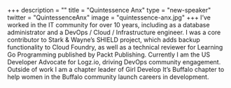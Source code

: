 +++
description = ""
title = "Quintessence Anx"
type = "new-speaker"
twitter = "QuintessenceAnx"
image = "quintessence-anx.jpg"
+++
I’ve worked in the IT community for over 10 years, including as a database administrator and a DevOps / Cloud / Infrastructure engineer. I was a core contributor to Stark & Wayne’s SHIELD project, which adds backup functionality to Cloud Foundry, as well as a technical reviewer for Learning Go Programming published by Packt Publishing. Currently I am the US Developer Advocate for Logz.io, driving DevOps community engagement. Outside of work I am a chapter leader of Girl Develop It’s Buffalo chapter to help women in the Buffalo community launch careers in development.